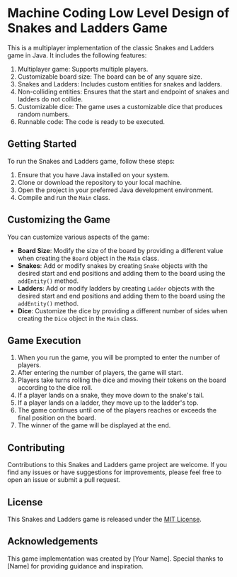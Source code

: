 # Machine Coding Low Level Design of Snakes and Ladders Game

This is a multiplayer implementation of the classic Snakes and Ladders game in Java. It includes the following features:

1. Multiplayer game: Supports multiple players.
2. Customizable board size: The board can be of any square size.
3. Snakes and Ladders: Includes custom entities for snakes and ladders.
4. Non-colliding entities: Ensures that the start and endpoint of snakes and ladders do not collide.
5. Customizable dice: The game uses a customizable dice that produces random numbers.
6. Runnable code: The code is ready to be executed.

## Getting Started

To run the Snakes and Ladders game, follow these steps:

1. Ensure that you have Java installed on your system.
2. Clone or download the repository to your local machine.
3. Open the project in your preferred Java development environment.
4. Compile and run the `Main` class.

## Customizing the Game

You can customize various aspects of the game:

- **Board Size**: Modify the size of the board by providing a different value when creating the `Board` object in the `Main` class.
- **Snakes**: Add or modify snakes by creating `Snake` objects with the desired start and end positions and adding them to the board using the `addEntity()` method.
- **Ladders**: Add or modify ladders by creating `Ladder` objects with the desired start and end positions and adding them to the board using the `addEntity()` method.
- **Dice**: Customize the dice by providing a different number of sides when creating the `Dice` object in the `Main` class.

## Game Execution

1. When you run the game, you will be prompted to enter the number of players.
2. After entering the number of players, the game will start.
3. Players take turns rolling the dice and moving their tokens on the board according to the dice roll.
4. If a player lands on a snake, they move down to the snake's tail.
5. If a player lands on a ladder, they move up to the ladder's top.
6. The game continues until one of the players reaches or exceeds the final position on the board.
7. The winner of the game will be displayed at the end.

## Contributing

Contributions to this Snakes and Ladders game project are welcome. If you find any issues or have suggestions for improvements, please feel free to open an issue or submit a pull request.

## License

This Snakes and Ladders game is released under the [MIT License](https://opensource.org/licenses/MIT).

## Acknowledgements

This game implementation was created by [Your Name]. Special thanks to [Name] for providing guidance and inspiration.
